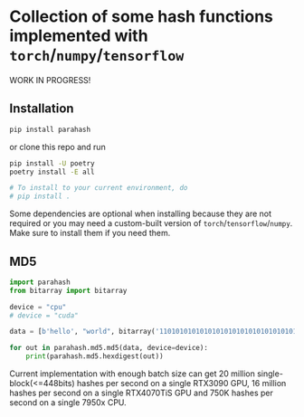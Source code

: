 # Collection of some hash functions implemented with `torch`/`numpy`/`tensorflow`

WORK IN PROGRESS!

## Installation

```bash
pip install parahash
```

or clone this repo and run

```bash
pip install -U poetry
poetry install -E all

# To install to your current environment, do
# pip install .
```

Some dependencies are optional when installing because they are not required or you may need a custom-built version of `torch`/`tensorflow`/`numpy`. Make sure to install them if you need them.

## MD5

```python
import parahash
from bitarray import bitarray

device = "cpu"
# device = "cuda"

data = [b'hello', "world", bitarray('1101010101010101010101010101010101010101010101010101010101010101')]

for out in parahash.md5.md5(data, device=device):
    print(parahash.md5.hexdigest(out))
```

Current implementation with enough batch size can get 20 million single-block(<=448bits) hashes per second on a single RTX3090 GPU, 16 million hashes per second on a single RTX4070TiS GPU and 750K hashes per second on a single 7950x CPU.
